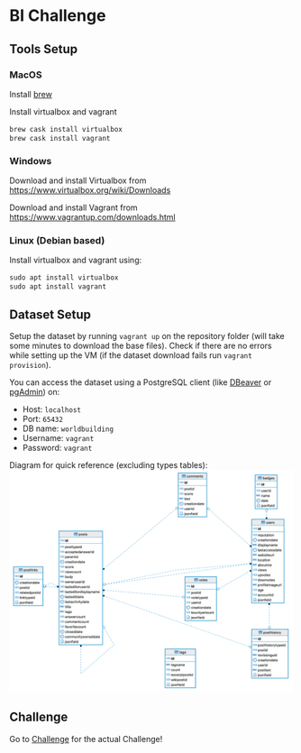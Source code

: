 # BI Challenge


## Tools Setup

### MacOS

Install [brew](https://brew.sh/)

Install virtualbox and vagrant
```
brew cask install virtualbox
brew cask install vagrant
```

### Windows

Download and install Virtualbox from https://www.virtualbox.org/wiki/Downloads

Download and install Vagrant from https://www.vagrantup.com/downloads.html

### Linux (Debian based)

Install virtualbox and vagrant using:
```
sudo apt install virtualbox
sudo apt install vagrant
```

## Dataset Setup

Setup the dataset by running `vagrant up` on the repository folder (will take some minutes to download the base files).
Check if there are no errors while setting up the VM (if the dataset download fails run `vagrant provision`).

You can access the dataset using a PostgreSQL client (like [DBeaver](https://dbeaver.io/) or [pgAdmin](https://www.pgadmin.org/)) on:
 * Host: `localhost`
 * Port: `65432`
 * DB name: `worldbuilding`
 * Username: `vagrant`
 * Password: `vagrant`

Diagram for quick reference (excluding types tables):
![db_diagram](https://github.com/Triggerise/bi-challenge/blob/master/bi-challenge-diagram.png?raw=true)

## Challenge

Go to [Challenge](Challenge.md) for the actual Challenge!
